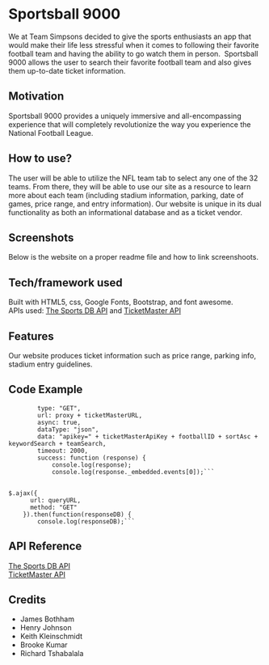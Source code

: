 # Sportsball 9000

We at Team Simpsons decided to give the sports enthusiasts an app that would make their life less stressful when it comes to following their favorite football team and having the ability to go watch them in person.  Sportsball 9000 allows the user to search their favorite football team and also gives them up-to-date ticket information.

## Motivation

Sportsball 9000 provides a uniquely immersive and all-encompassing experience that will completely revolutionize the way you experience the National Football League.

## How to use? 

The user will be able to utilize the NFL team tab to select any one of the 32 teams.  From there, they will be able to use our site as a resource to learn more about each team (including stadium information, parking, date of games, price range, and entry information).  Our website is unique in its dual functionality as both an informational database and as a ticket vendor.


## Screenshots

<!-- Need to include some images of the website working -->
Below is the website on a proper readme file and how to link screenshoots.
<!-- https://ghost.org/blog/markdown/  -->

## Tech/framework used

Built with HTML5, css, Google Fonts, Bootstrap, and font awesome.  <br>
APIs used: [The Sports DB API](https://www.thesportsdb.com/api/v1/json/) and [TicketMaster API](https://app.ticketmaster.com/discovery/v2/events.json?)

## Features
Our website produces ticket information such as price range, parking info, stadium entry guidelines.

## Code Example
<!-- include the API get commands, describe exactly what they do -->

<!-- The code below utilizes ticketMaster's API to pull an NFL team, and it's ticket information including price range, enrty info, and date   -->

```$.ajax({
        type: "GET",
        url: proxy + ticketMasterURL,
        async: true,
        dataType: "json",
        data: "apikey=" + ticketMasterApiKey + footballID + sortAsc + keywordSearch + teamSearch,
        timeout: 2000,
        success: function (response) {
            console.log(response);
            console.log(response._embedded.events[0]);```


$.ajax({
      url: queryURL,
      method: "GET"
    }).then(function(responseDB) {
        console.log(responseDB);```
```
## API Reference
 
 [The Sports DB API](https://www.thesportsdb.com/api/v1/json/) <br>
 [TicketMaster API](https://app.ticketmaster.com/discovery/v2/events.json?)

## Credits

- James Bothham 
- Henry Johnson
- Keith Kleinschmidt
- Brooke Kumar
- Richard Tshabalala
